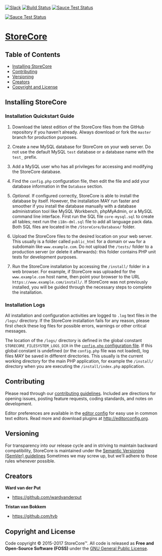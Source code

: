[![Slack](https://storecore-slack.herokuapp.com/badge.svg)](https://storecore-slack.herokuapp.com)
[![Build Status](https://app.snap-ci.com/storecore/core/branch/develop/build_image)](https://app.snap-ci.com/storecore/core/branch/develop)
[![Sauce Test Status](https://saucelabs.com/buildstatus/storecorebot)](https://saucelabs.com/u/storecorebot)


[![Sauce Test Status](https://saucelabs.com/browser-matrix/storecorebot.svg)](https://saucelabs.com/u/storecorebot)


# [StoreCore](http://storecore.io)

## Table of Contents

- [Installing StoreCore](#installing-storecore)
- [Contributing](#contributing)
- [Versioning](#versioning)
- [Creators](#creators)
- [Copyright and License](#copyright-and-license)


## Installing StoreCore

### Installation Quickstart Guide

1. Download the latest edition of the StoreCore files from the GitHub
   repository if you haven’t already.  Always download or fork the
   `master` branch for production purposes.

2. Create a new MySQL database for StoreCore on your web server.  Do not use
   the default MySQL `test` database or a database name with the `test_`
   prefix.

3. Add a MySQL user who has all privileges for accessing and modifying the
   StoreCore database.

4. Find the `config.php` configuration file, then edit the file and add your
   database information in the `Database` section.

5. *Optional.*  If configured correctly, StoreCore is able to install the
   database by itself.  However, the installation MAY run faster and smoother
   if you install the database manually with a database administration tool
   like MySQL Workbench, phpMyAdmin, or a MySQL command line interface.  First
   run the SQL file `core-mysql.sql` to create all tables; next run the
   `i18n-dml.sql` file to add all language pack data.  Both SQL files are
   located in the `/StoreCore/Database/` folder.

6. Upload the StoreCore files to the desired location on your web server.  This
   usually is a folder called `public_html` for a domain or `www` for a
   subdomain like `www.example.com`.  Do not upload the `/tests/` folder to a
   production server (or delete it afterwards): this folder contains PHP unit
   tests for development purposes.

7. Run the StoreCore installation by accessing the `/install/` folder in a web
   browser.  For example, if StoreCore was uploaded for the `www.example.com`
   host name, then point your browser to the URL `https://www.example.com/install/`.
   If StoreCore was not previously installed, you will be guided through the
   necessary steps to complete the installation.

### Installation Logs

All installation and configuration activities are logged to `.log` text files
in the `/logs/` directory.  If the StoreCore installation fails for any reason,
please first check these log files for possible errors, warnings or other
critical messages.

The location of the `/logs/` directory is defined in the global constant
`STORECORE_FILESYSTEM_LOGS_DIR` in the [`config.php` configuration file].  If
this global constant is undefined (or the `config.php` file was not loaded),
log files MAY be saved in different directories.  This usually is the current
working directory for the main PHP application, for example the `/install/`
directory when you are executing the `/install/index.php` application.

[`config.php` configuration file]: https://github.com/storecore/core/blob/develop/config.php



## Contributing

Please read through our [contributing guidelines].  Included are directions for
opening issues, posting feature requests, coding standards, and notes on
development.

[contributing guidelines]: https://github.com/storecore/core/blob/master/CONTRIBUTING.md "StoreCore Developer Guide"

Editor preferences are available in the [editor config] for easy use in common
text editors.  Read more and download plugins at <http://editorconfig.org>.

[editor config]: https://github.com/storecore/core/blob/master/.editorconfig "Editor configuration"


## Versioning

For transparency into our release cycle and in striving to maintain backward
compatibility, StoreCore is maintained under the [Semantic Versioning (SemVer) guidelines]
Sometimes we may screw up, but we’ll adhere to those rules whenever possible.

[Semantic Versioning (SemVer) guidelines]: http://semver.org/ "Semantic Versioning 2.0.0"


## Creators

**Ward van der Put**

- <https://github.com/wardvanderput>

**Tristan van Bokkem**

- <https://github.com/tvb>


## Copyright and License

Code copyright © 2015-2017 StoreCore™.
All code is released as **Free and Open-Source Software (FOSS)**
under the [GNU General Public License](https://github.com/storecore/core/blob/master/LICENSE.txt).
